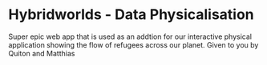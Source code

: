 # Hybridworlds - Data Physicalisation 
Super epic web app that is used as an addtion for our interactive physical application showing the flow of refugees across our planet. 
Given to you by Quiton and Matthias 